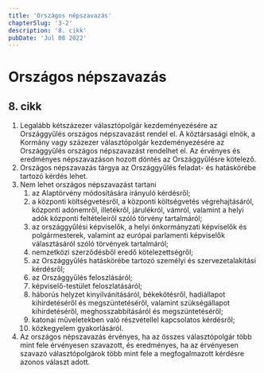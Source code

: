 ```yaml
---
title: 'Országos népszavazás'
chapterSlug: '3-2'
description: '8. cikk'
pubDate: 'Jul 08 2022'
---
```


# Országos népszavazás

## 8. cikk
1. Legalább kétszázezer választópolgár kezdeményezésére az Országgyűlés országos népszavazást rendel el. A köztársasági elnök, a Kormány vagy százezer választópolgár kezdeményezésére az Országgyűlés országos népszavazást rendelhet el. Az érvényes és eredményes népszavazáson hozott döntés az Országgyűlésre kötelező.
2. Országos népszavazás tárgya az Országgyűlés feladat- és hatáskörébe tartozó kérdés lehet.
3. Nem lehet országos népszavazást tartani
   1. az Alaptörvény módosítására irányuló kérdésről;
   2. a központi költségvetésről, a központi költségvetés végrehajtásáról, központi adónemről, illetékről, járulékról, vámról, valamint a helyi adók központi feltételeiről szóló törvény tartalmáról;
   3. az országgyűlési képviselők, a helyi önkormányzati képviselők és polgármesterek, valamint az európai parlamenti képviselők választásáról szóló törvények tartalmáról;
   4. nemzetközi szerződésből eredő kötelezettségről;
   5. az Országgyűlés hatáskörébe tartozó személyi és szervezetalakítási kérdésről;
   6. az Országgyűlés feloszlásáról;
   7. képviselő-testület feloszlatásáról;
   8. háborús helyzet kinyilvánításáról, békekötésről, hadiállapot kihirdetéséről és megszüntetéséről, valamint szükségállapot kihirdetéséről, meghosszabbításáról és megszüntetéséről;
   9. katonai műveletekben való részvétellel kapcsolatos kérdésről;
   10. közkegyelem gyakorlásáról.
4. Az országos népszavazás érvényes, ha az összes választópolgár több mint fele érvényesen szavazott, és eredményes, ha az érvényesen szavazó választópolgárok több mint fele a megfogalmazott kérdésre azonos választ adott.
